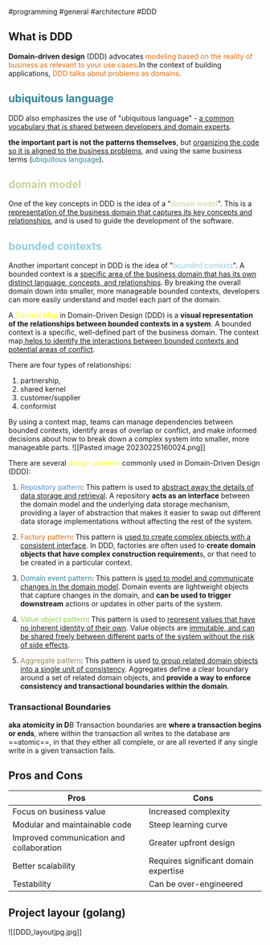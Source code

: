 #programming #general #architecture #DDD

## What is DDD
**Domain-driven design** (DDD) advocates <font color="#e36c09">modeling based on the reality of business as relevant to your use cases</font>.In the context of building applications, <font color="#e36c09">DDD talks about problems as domains</font>.

## <font color="#31859b">ubiquitous language</font>
DDD also emphasizes the use of "ubiquitous language" - <u>a common vocabulary that is shared between developers and domain experts</u>.

**the important part is not the patterns themselves**, but <u>organizing the code so it is aligned to the business problems</u>, and using the same business terms (<font color="#31859b">ubiquitous language</font>).

## <font color="#c3d69b">domain model</font>
One of the key concepts in DDD is the idea of a "<font color="#c3d69b">domain model</font>". This is a <u>representation of the business domain that captures its key concepts and relationships</u>, and is used to guide the development of the software. 

## <font color="#92cddc">bounded contexts</font>
Another important concept in DDD is the idea of "<font color="#92cddc">bounded contexts</font>". A bounded context is a <u>specific area of the business domain that has its own distinct language, concepts, and relationships</u>. By breaking the overall domain down into smaller, more manageable bounded contexts, developers can more easily understand and model each part of the domain.

A <font color="#ffff00">Context Map</font> in Domain-Driven Design (DDD) is a **visual representation of the relationships between bounded contexts in a system**. A bounded context is a specific, well-defined part of the business domain. The context map<u> helps to identify the interactions between bounded contexts and potential areas of conflict</u>.

There are four types of relationships:
1. partnership,
2. shared kernel
3. customer/supplier
4. conformist

By using a context map, teams can manage dependencies between bounded contexts, identify areas of overlap or conflict, and make informed decisions about how to break down a complex system into smaller, more manageable parts.
![[Pasted image 20230225160024.png]]

There are several <font color="#ffff00">design patterns</font> commonly used in Domain-Driven Design (DDD):
1. <font color="#548dd4">Repository pattern</font>: This pattern is used to <u>abstract away the details of data storage and retrieval</u>. A repository **acts as an interface** between the domain model and the underlying data storage mechanism, providing a layer of abstraction that makes it easier to swap out different data storage implementations without affecting the rest of the system.

2.  <font color="#e36c09">Factory pattern</font>: This pattern is <u>used to create complex objects with a consistent interface</u>. In DDD, factories are often used to **create domain objects that have complex construction requirement**s, or that need to be created in a particular context.

3. <font color="#31859b">Domain event pattern</font>: This pattern is <u>used to model and communicate changes in the domain model</u>. Domain events are lightweight objects that capture changes in the domain, and **can be used to trigger downstream** actions or updates in other parts of the system.

4. <font color="#92d050">Value object pattern</font>: This pattern is used to <u>represent values that have no inherent identity of their own</u>. Value objects are <u>immutable, and can be shared freely between different parts of the system without the risk of side effects</u>.

5. <font color="#938953">Aggregate pattern</font>: This pattern is used <u>to group related domain objects into a single unit of consistency</u>. Aggregates define a clear boundary around a set of related domain objects, and **provide a way to enforce consistency and transactional boundaries within the domain**.

### Transactional Boundaries
**aka atomicity in D**B
Transaction boundaries are **where a transaction begins or ends**, where within the transaction all writes to the database are ==atomic==, in that they either all complete, or are all reverted if any single write in a given transaction fails.

## Pros and Cons
| Pros | Cons |
| --- | --- |
| Focus on business value | Increased complexity |
| Modular and maintainable code | Steep learning curve |
| Improved communication and collaboration | Greater upfront design |
| Better scalability | Requires significant domain expertise |
| Testability | Can be over-engineered |

## Project layour (golang)
![[DDD_layoutjpg.jpg]]